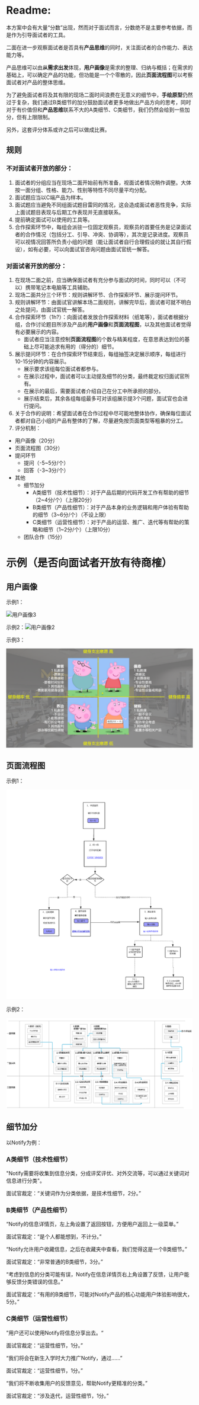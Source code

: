 # Readme: 

本方案中会有大量“分数”出现，然而对于面试而言，分数绝不是主要参考依据，而是作为引导面试者的工具。

二面在进一步观察面试者是否具有**产品思维**的同时，关注面试者的合作能力、表达能力等。

产品思维可以由**从需求出发**体现，**用户画像**是需求的整理、归纳与概括；在需求的基础上，可以确定产品的功能，但功能是一个个零散的，因此**页面流程图**可以考察面试者对产品的整体思维。

为了避免面试者将及其有限的现场二面时间浪费在无意义的细节中，**手绘原型**仍然过于复杂，我们通过B类细节的加分鼓励面试者更多地做出产品方向的思考，同时对于有价值但和**产品思维**联系不大的A类细节、C类细节，我们仍然会给到一些加分，但有上限限制。

另外，这套评分体系或许之后可以做成比赛。



## 规则

### 不对面试者开放的部分：

1. 面试者的分组应当在现场二面开始前有所准备，视面试者情况稍作调整。大体按一面分组、性格、能力、性别等特性不同尽量平均分配。
2. 面试题应当以C端产品为样本。
3. 面试题应当避免不同组面试题目雷同的情况，这会造成面试者恶性竞争，实际上面试题目表现与后期工作表现并无直接联系。
4. 提前确定面试可以使用的工具等。
5. 合作探索环节中，每组会派驻一位固定观察员，观察员的首要任务是记录面试者的合作情况（包括分工、引导、冲突、协调等），其次是记录进度。观察员可以视情况回答所负责小组的问题（能让面试者自行合理假设的就让其自行假设），如有必要，可以向面试官咨询问题由面试官统一解答。



### 对面试者开放的部分：

1. 在现场二面之前，应当确保面试者有充分参与面试的时间，同时可以（不可以）携带笔记本电脑等工具辅助。
2. 现场二面共分三个环节：规则讲解环节、合作探索环节、展示提问环节。
3. 规则讲解环节：由面试官讲解本场二面规则，讲解完毕后，面试者可就不明白之处提问，由面试官统一解答。
4. 合作探索环节（1h?）：向面试者发放合作探索材料（纸笔等），面试者根据分组，合作讨论题目所涉及产品的**用户画像**和**页面流程图**，以及其他面试者觉得有必要展示的内容。
   * 面试者应当注意控制**页面流程图**的个数与精美程度，在意思表达到位的基础上尽可能追求有用的（得分的）细节。
5. 展示提问环节：在合作探索环节结束后，每组抽签决定展示顺序，每组进行10-15分钟的内容展示。
   * 展示要求该组每位面试者都参与。
   * 在展示过程中，面试者可以主动提及细节的分类，最终裁定权归面试官所有。
   * 在展示的最后，需要面试者介绍自己在分工中所承担的部分。
   * 展示结束后，其余各组每组最多可对该组展示提3个问题，面试官也会进行提问。
6. 关于合作的说明：希望面试者在合作过程中尽可能地整体协作，确保每位面试者都对自己小组的产品有整体的了解，尽量避免按页面类型等粗暴的分工。
7. 评分机制：

* 用户画像（20分）
* 页面流程图（30分）
* 提问环节
  * 提问（-5~5分/个）
  * 回答（-3~3分/个）
* 其他
  * 细节加分
    * A类细节（技术性细节）：对于产品后期的代码开发工作有帮助的细节（2~4分/个）（上限20分）
    * B类细节（产品性细节）：对于产品本身的业务逻辑和用户体验有帮助的细节（3~6分/个）（不设上限）
    * C类细节（运营性细节）：对于产品的运营、推广、迭代等有帮助的策略和细节（1~2分/个）（上限10分）
  * 团队合作（15分）



# 示例（是否向面试者开放有待商榷）

## 用户画像

示例1：

![用户画像3](用户画像3.png)

示例2：![用户画像2](用户画像2.png)



示例3：

![用户画像1](用户画像1.png)

## 页面流程图

示例1：

![页面流程图1](页面流程图1.png)

示例2：

![页面流程图2](页面流程图2.png)

## 细节加分

以Notify为例：

### A类细节（技术性细节）

"Notify需要将收集到信息分类，分成评奖评优、对外交流等，可以通过关键词对信息进行分类"。

面试官裁定：“关键词作为分类依据，是技术性细节，2分。”



### B类细节（产品性细节）

“Notify的信息详情页，左上角设置了返回按钮，方便用户返回上一级菜单。”

面试官裁定：“是个人都能想到，不计分。”

“Notify允许用户收藏信息，之后在收藏夹中查看，我们觉得这是一个B类细节。”

面试官裁定：“非常普通的B类细节，3分。”

“考虑到信息的分类可能有误，Notify在信息详情页右上角设置了反馈，让用户能够反馈分类错误的信息。”

面试官裁定：“有用的B类细节，可能对Notify产品的核心功能用户体验影响很大，5分。”



### C类细节（运营性细节）

”用户还可以使用Notify将信息分享出去。“

面试官裁定：“运营性细节，1分。”

“我们将会在新生入学时大力推广Notify，通过……”

面试官裁定：“运营性细节，1分。”

“我们将不断收集用户的反馈意见，帮助Notify更精准的分类。”

面试官裁定：“涉及迭代，运营性细节，1分。”